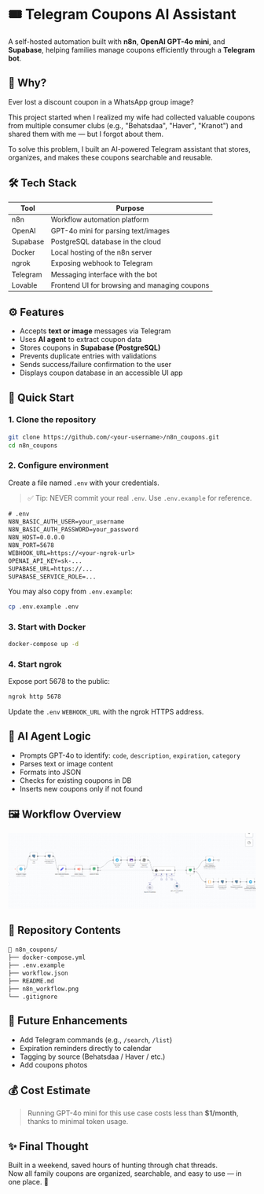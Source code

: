 # 🎟️ Telegram Coupons AI Assistant
A self-hosted automation built with **n8n**, **OpenAI GPT-4o mini**, and **Supabase**, helping families manage coupons efficiently through a **Telegram bot**.

## 📌 Why?
Ever lost a discount coupon in a WhatsApp group image?

This project started when I realized my wife had collected valuable coupons from multiple consumer clubs (e.g., "Behatsdaa", "Haver", "Kranot") and shared them with me — but I forgot about them.

To solve this problem, I built an AI-powered Telegram assistant that stores, organizes, and makes these coupons searchable and reusable.

## 🛠️ Tech Stack
| Tool        | Purpose                                      |
|-------------|----------------------------------------------|
| n8n         | Workflow automation platform                 |
| OpenAI      | GPT-4o mini for parsing text/images          |
| Supabase    | PostgreSQL database in the cloud             |
| Docker      | Local hosting of the n8n server              |
| ngrok       | Exposing webhook to Telegram                 |
| Telegram    | Messaging interface with the bot             |
| Lovable     | Frontend UI for browsing and managing coupons|

## ⚙️ Features
- Accepts **text or image** messages via Telegram
- Uses **AI agent** to extract coupon data
- Stores coupons in **Supabase (PostgreSQL)**
- Prevents duplicate entries with validations
- Sends success/failure confirmation to the user
- Displays coupon database in an accessible UI app

## 🚀 Quick Start
### 1. Clone the repository
```bash
git clone https://github.com/<your-username>/n8n_coupons.git
cd n8n_coupons
```

### 2. Configure environment
Create a file named `.env` with your credentials.

> ✅ Tip: NEVER commit your real `.env`. Use `.env.example` for reference.

```env
# .env
N8N_BASIC_AUTH_USER=your_username
N8N_BASIC_AUTH_PASSWORD=your_password
N8N_HOST=0.0.0.0
N8N_PORT=5678
WEBHOOK_URL=https://<your-ngrok-url>
OPENAI_API_KEY=sk-...
SUPABASE_URL=https://...
SUPABASE_SERVICE_ROLE=...
```

You may also copy from `.env.example`:
```bash
cp .env.example .env
```

### 3. Start with Docker
```bash
docker-compose up -d
```

### 4. Start ngrok
Expose port 5678 to the public:
```bash
ngrok http 5678
```

Update the `.env` `WEBHOOK_URL` with the ngrok HTTPS address.

## 🧠 AI Agent Logic
- Prompts GPT-4o to identify: `code`, `description`, `expiration`, `category`
- Parses text or image content
- Formats into JSON
- Checks for existing coupons in DB
- Inserts new coupons only if not found

## 🖼️ Workflow Overview
![Workflow](./n8n_workflow.png)

## 📂 Repository Contents
```
📁 n8n_coupons/
├── docker-compose.yml
├── .env.example
├── workflow.json
├── README.md
├── n8n_workflow.png
└── .gitignore
```

## 🧪 Future Enhancements
- Add Telegram commands (e.g., `/search`, `/list`)
- Expiration reminders directly to calendar 
- Tagging by source (Behatsdaa / Haver / etc.)
- Add coupons photos

## 💰 Cost Estimate
> Running GPT-4o mini for this use case costs less than **$1/month**, thanks to minimal token usage.

## ✨ Final Thought
Built in a weekend, saved hours of hunting through chat threads.  
Now all family coupons are organized, searchable, and easy to use — in one place. 🫡
